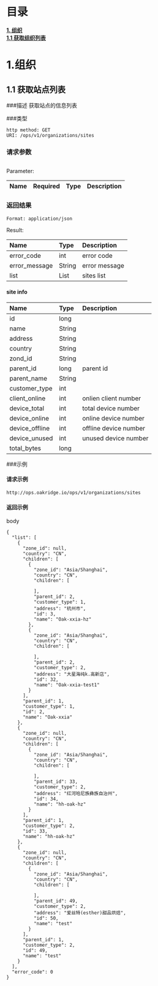 # 目录
[**1. 组织**](#organization)<br>
[**1.1 获取组织列表**](#organization-list)<br>

# <a name="organization"></a>1.组织

## <a name="organization-list"></a>1.1 获取站点列表

###描述
获取站点的信息列表

###类型
```
http method: GET
URI: /ops/v1/organizations/sites
```

### 请求参数
```
```
Parameter:

|Name|Required|Type|Description|
|:---|:-------|:---|:----------|


### 返回结果
```
Format: application/json
```
Result:

|Name|Type|Description|
|:---|:---|:----------|
|error_code|int|error code|
|error_message|String|error message|
|list|List|sites list|

#### site info

|Name|Type|Description|
|:---|:---|:----------|
|id|long||
|name|String||
|address|String||
|country|String||
|zond_id|String||
|parent_id|long|parent id|
|parent_name|String||
|customer_type|int||
|client_online|int|onlien client number|
|device_total|int|total device number|
|device_online|int|online device number|
|device_offline|int|offline device number|
|device_unused|int|unused device number|
|total_bytes|long||



###示例

#### 请求示例

```
http://ops.oakridge.io/ops/v1/organizations/sites
```

#### 返回示例
body

```
{
  "list": [
    {
      "zone_id": null,
      "country": "CN",
      "children": [
        {
          "zone_id": "Asia/Shanghai",
          "country": "CN",
          "children": [
            
          ],
          "parent_id": 2,
          "customer_type": 1,
          "address": "杭州市",
          "id": 3,
          "name": "Oak-xxia-hz"
        },
        {
          "zone_id": "Asia/Shanghai",
          "country": "CN",
          "children": [
            
          ],
          "parent_id": 2,
          "customer_type": 2,
          "address": "大星海纯k.高新店",
          "id": 32,
          "name": "Oak-xxia-test1"
        }
      ],
      "parent_id": 1,
      "customer_type": 1,
      "id": 2,
      "name": "Oak-xxia"
    },
    {
      "zone_id": null,
      "country": "CN",
      "children": [
        {
          "zone_id": "Asia/Shanghai",
          "country": "CN",
          "children": [
            
          ],
          "parent_id": 33,
          "customer_type": 2,
          "address": "红河哈尼族彝族自治州",
          "id": 34,
          "name": "hh-oak-hz"
        }
      ],
      "parent_id": 1,
      "customer_type": 2,
      "id": 33,
      "name": "hh-oak-hz"
    },
    {
      "zone_id": null,
      "country": "CN",
      "children": [
        {
          "zone_id": "Asia/Shanghai",
          "country": "CN",
          "children": [
            
          ],
          "parent_id": 49,
          "customer_type": 2,
          "address": "爱丝特(esther)甜品烘焙",
          "id": 50,
          "name": "test"
        }
      ],
      "parent_id": 1,
      "customer_type": 2,
      "id": 49,
      "name": "test"
    }
  ],
  "error_code": 0
}
```
